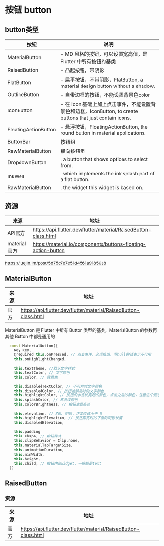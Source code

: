 # 按钮 button

## button类型

|  按钮   | 说明  |
|  ----  | ----  |
|   MaterialButton |  - MD 风格的按钮，可以设置宽高值，是 Flutter 中所有按钮的基类
|   RaisedButton |  - 凸起按钮，带阴影
|   FlatButton |  - 扁平按钮，不带阴影，FlatButton, a material design button without a shadow.
|   OutlineButton |  - 自带边框的按钮，不能设置背景色color
|   IconButton |  - 在 Icon 基础上加上点击事件，不能设置背景色和边框，IconButton, to create buttons that just contain icons.
|   FloatingActionButton |  - 悬浮按钮，FloatingActionButton, the round button in material applications.
|   ButtonBar |  按钮组
|   RawMaterialButton |  横向按钮组
|   DropdownButton |  , a button that shows options to select from.
|   InkWell |   , which implements the ink splash part of a flat button.
|   RawMaterialButton |  , the widget this widget is based on.


## 资源
|  来源   | 地址  |
|  ----  | ----  |
| API官方 | https://api.flutter.dev/flutter/material/RaisedButton-class.html |
| material官方 | https://material.io/components/buttons-floating-action-button |

https://juejin.im/post/5d75c7e7e51d4561a91850e8

## MaterialButton

|  来源   | 地址  |
|  ----  | ----  |
| 官方 | https://api.flutter.dev/flutter/material/RaisedButton-class.html |


MaterialButton 是 Flutter 中所有 Button 类型的基类，MaterialButton 的参数再其他 Button 中都是通用的

```dart
  const MaterialButton({
    Key key, 
    @required this.onPressed, // 点击事件，必须给值，写null的话表示不可用
    this.onHighlightChanged, 
    
    this.textTheme, //默认文字样式
    this.textColor, // 文字颜色
    this.color, // 背景色

    this.disabledTextColor, // 不可用时文字颜色
    this.disabledColor, // 按钮被禁用时的文字颜色
    this.highlightColor, // 按钮的水波纹亮起的颜色，点击之后的颜色，注意这个颜色点击之后就一直在这里了，不是那种一瞬间显示
    this.splashColor, // 波浪纹颜色
    this.colorBrightness, // 按钮主题高亮
    
    this.elevation, // Z轴、阴影，正常应该小于 5
    this.highlightElevation, // 按钮高亮时的下面的阴影长度
    this.disabledElevation,
    
    this.padding,
    this.shape, // 按钮样式
    this.clipBehavior = Clip.none,
    this.materialTapTargetSize,
    this.animationDuration,
    this.minWidth,
    this.height,
    this.child, // 按钮内部widget，一般都是text
  })

```

## RaisedButton

### 资源

|  来源   | 地址  |
|  ----  | ----  |
| 官方 | https://api.flutter.dev/flutter/material/RaisedButton-class.html |
